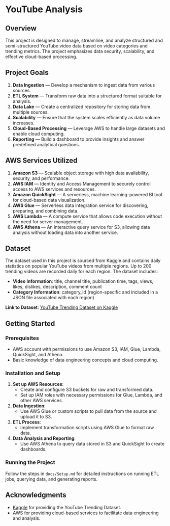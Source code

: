 # YouTube Analysis

## Overview
This project is designed to manage, streamline, and analyze structured and semi-structured YouTube video data based on video categories and trending metrics. The project emphasizes data security, scalability, and effective cloud-based processing.

## Project Goals
1. **Data Ingestion** — Develop a mechanism to ingest data from various sources.
2. **ETL System** — Transform raw data into a structured format suitable for analysis.
3. **Data Lake** — Create a centralized repository for storing data from multiple sources.
4. **Scalability** — Ensure that the system scales efficiently as data volume increases.
5. **Cloud-Based Processing** — Leverage AWS to handle large datasets and enable cloud computing.
6. **Reporting** — Build a dashboard to provide insights and answer predefined analytical questions.

## AWS Services Utilized
1. **Amazon S3** — Scalable object storage with high data availability, security, and performance.
2. **AWS IAM** — Identity and Access Management to securely control access to AWS services and resources.
3. **Amazon QuickSight** — A serverless, machine learning-powered BI tool for cloud-based data visualization.
4. **AWS Glue** — Serverless data integration service for discovering, preparing, and combining data.
5. **AWS Lambda** — A compute service that allows code execution without the need for server management.
6. **AWS Athena** — An interactive query service for S3, allowing data analysis without loading data into another service.

## Dataset
The dataset used in this project is sourced from Kaggle and contains daily statistics on popular YouTube videos from multiple regions. Up to 200 trending videos are recorded daily for each region. The dataset includes:
- **Video Information**: title, channel title, publication time, tags, views, likes, dislikes, description, comment count
- **Category Information**: category_id (region-specific and included in a JSON file associated with each region)

**Link to Dataset**: [YouTube Trending Dataset on Kaggle](https://www.kaggle.com/datasets/datasnaek/youtube-new)

## Getting Started

### Prerequisites
- AWS account with permissions to use Amazon S3, IAM, Glue, Lambda, QuickSight, and Athena.
- Basic knowledge of data engineering concepts and cloud computing.

### Installation and Setup
1. **Set up AWS Resources**:
   - Create and configure S3 buckets for raw and transformed data.
   - Set up IAM roles with necessary permissions for Glue, Lambda, and other AWS services.
2. **Data Ingestion**:
   - Use AWS Glue or custom scripts to pull data from the source and upload it to S3.
3. **ETL Process**:
   - Implement transformation scripts using AWS Glue to format raw data.
4. **Data Analysis and Reporting**:
   - Use AWS Athena to query data stored in S3 and QuickSight to create dashboards.

### Running the Project
Follow the steps in `docs/Setup.md` for detailed instructions on running ETL jobs, querying data, and generating reports.

## Acknowledgments
- [Kaggle](https://www.kaggle.com/datasets/datasnaek/youtube-new) for providing the YouTube Trending Dataset.
- AWS for providing cloud-based services to facilitate data engineering and analysis.

